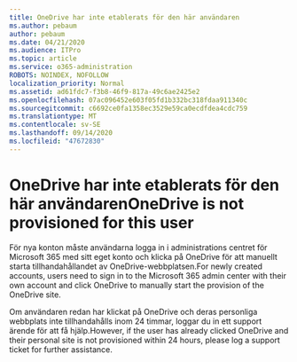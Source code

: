 ```yaml
---
title: OneDrive har inte etablerats för den här användaren
ms.author: pebaum
author: pebaum
ms.date: 04/21/2020
ms.audience: ITPro
ms.topic: article
ms.service: o365-administration
ROBOTS: NOINDEX, NOFOLLOW
localization_priority: Normal
ms.assetid: ad61fdc7-f3b8-46f9-817a-49c6ae2425e2
ms.openlocfilehash: 07ac096452e603f05fd1b332bc318fdaa911340c
ms.sourcegitcommit: c6692ce0fa1358ec3529e59ca0ecdfdea4cdc759
ms.translationtype: MT
ms.contentlocale: sv-SE
ms.lasthandoff: 09/14/2020
ms.locfileid: "47672830"
---
```

# <a name="onedrive-is-not-provisioned-for-this-user"></a><span data-ttu-id="efa5b-102">OneDrive har inte etablerats för den här användaren</span><span class="sxs-lookup"><span data-stu-id="efa5b-102">OneDrive is not provisioned for this user</span></span>

<span data-ttu-id="efa5b-103">För nya konton måste användarna logga in i administrations centret för Microsoft 365 med sitt eget konto och klicka på OneDrive för att manuellt starta tillhandahållandet av OneDrive-webbplatsen.</span><span class="sxs-lookup"><span data-stu-id="efa5b-103">For newly created accounts, users need to sign in to the Microsoft 365 admin center with their own account and click OneDrive to manually start the provision of the OneDrive site.</span></span>
  
<span data-ttu-id="efa5b-104">Om användaren redan har klickat på OneDrive och deras personliga webbplats inte tillhandahålls inom 24 timmar, loggar du in ett support ärende för att få hjälp.</span><span class="sxs-lookup"><span data-stu-id="efa5b-104">However, if the user has already clicked OneDrive and their personal site is not provisioned within 24 hours, please log a support ticket for further assistance.</span></span>
  

